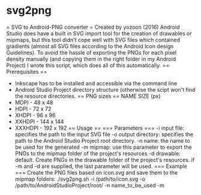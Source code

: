 # svg2png
= SVG to Android-PNG converter =
Created by yozoon (2016)
Android Studio does have a built in SVG import tool for the creation of drawables or mipmaps, 
but this tool didn't cope well with SVG files which contained gradients (almost all SVG files
according to the Android Icon design Guidelines). To avoid the hassle of exporting the PNGs for
each pixel density manually (and copying them in the right folder in my Android Project) I wrote 
this script, which does all of this automatically. 
== Prerequisites ==
* Inkscape has to be installed and accessible via the command line
* Android Studio Project directory structure (otherwise the scipt won't find the resource 
  directories.
== PNG sizes ==
  NAME      SIZE (px)
* MDPI    - 48 x 48
* HDPI    - 72 x 72 
* XHDPI   - 96 x 96
* XXHDPI  - 144 x 144
* XXXHDPI - 192 x 192
== Usage ==
=== Parameters ===
-i <path>  input file: specifies the path to the input SVG file
-o <path>  output directory: specifies the path to the Android Studio Project root directory.
-n <name>  name: the name to be used for the generated 
-m         mipmap: use this parameter to export the PNGs to the mipmap folder of the project's 
           resources
-d         drawable: default. Create PNGs in the drawable folder of the project's resources.
           if -m and -d are supplied, the last parameter will be used.
=== Example ===
Create the PNG files based on icon.svg and save them to the mipmap folders:
./svg2png.sh  -i /path/to/icon.svg -o /path/to/AndroidStudioProject/root/ -n name_to_be_used -m
